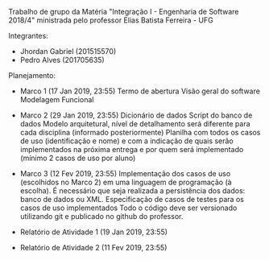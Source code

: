 ﻿Trabalho de grupo da Matéria "Integração I - Engenharia de Software 2018/4" ministrada pelo professor Elias Batista Ferreira - UFG

Integrantes: 

- Jhordan Gabriel (201515570)
- Pedro Alves (201705635)

Planejamento:

* Marco 1 (17 Jan 2019, 23:55)
Termo de abertura
Visão geral do software
Modelagem Funcional

* Marco 2 (29 Jan 2019, 23:55)
Dicionário de dados
Script do banco de dados
Modelo arquitetural, nível de detalhamento será diferente para cada disciplina (informado posteriormente)
Planilha com todos os casos de uso (identificação e nome) e com a indicação de quais serão implementados na próxima entrega e por quem será implementado (mínimo 2 casos de uso por aluno)

* Marco 3 (12 Fev 2019, 23:55)
Implementação dos casos de uso (escolhidos no Marco 2) em uma linguagem de programação (à escolha). 
É necessário que seja realizada a persistência dos dados: banco de dados ou XML.
Especificação de casos de testes para os casos de uso implementados
Todo o código deve ser versionado utilizando git e publicado no github do professor. 

* Relatório de Atividade 1 (19 Jan 2019, 23:55)
* Relatório de Atividade 2 (11 Fev 2019, 23:55)
